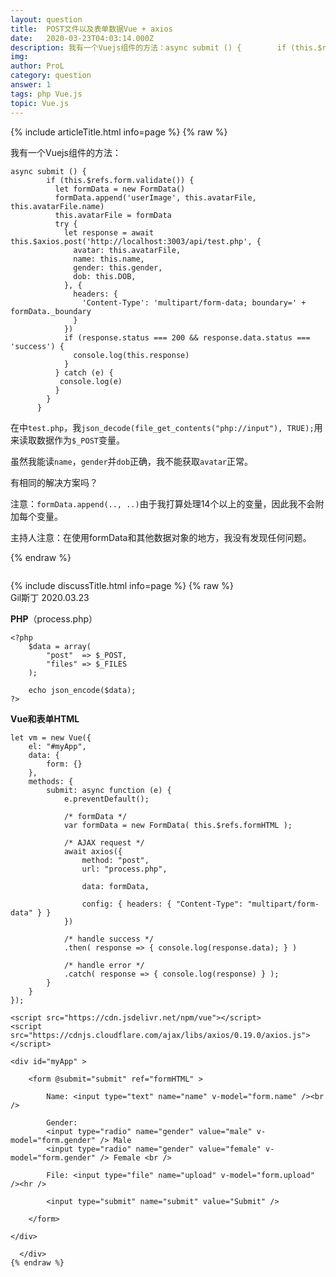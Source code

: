 ```yaml
---
layout: question
title:  POST文件以及表单数据Vue + axios
date:   2020-03-23T04:03:14.000Z
description: 我有一个Vuejs组件的方法：async submit () {        if (this.$refs.form.validate()) {...
img: 
author: ProL
category: question
answer: 1
tags: php Vue.js
topic: Vue.js
---
```

<div class="article-root">
  <div class="article">
    {% include articleTitle.html info=page %}
    {% raw %}
    <div class="article-content"><p><font style="vertical-align: inherit;"><font style="vertical-align: inherit;">我有一个Vuejs组件的方法：</font></font></p>

<pre><code>async submit () {<font></font>
        if (this.$refs.form.validate()) {<font></font>
          let formData = new FormData()<font></font>
          formData.append('userImage', this.avatarFile, this.avatarFile.name)<font></font>
          this.avatarFile = formData<font></font>
          try {<font></font>
            let response = await this.$axios.post('http://localhost:3003/api/test.php', {<font></font>
              avatar: this.avatarFile,<font></font>
              name: this.name,<font></font>
              gender: this.gender,<font></font>
              dob: this.DOB,<font></font>
            }, {<font></font>
              headers: {<font></font>
                'Content-Type': 'multipart/form-data; boundary=' + formData._boundary<font></font>
              }<font></font>
            })<font></font>
            if (response.status === 200 &amp;&amp; response.data.status === 'success') {<font></font>
              console.log(this.response)<font></font>
            }<font></font>
          } catch (e) {<font></font>
           console.log(e)<font></font>
          }<font></font>
        }<font></font>
      }<font></font>
</code></pre>

<p><font style="vertical-align: inherit;"><font style="vertical-align: inherit;">在中</font></font><code>test.php</code><font style="vertical-align: inherit;"><font style="vertical-align: inherit;">，我</font></font><code>json_decode(file_get_contents("php://input"), TRUE);</code><font style="vertical-align: inherit;"><font style="vertical-align: inherit;">用来读取数据作为</font></font><code>$_POST</code><font style="vertical-align: inherit;"><font style="vertical-align: inherit;">变量。</font></font></p>

<p><font style="vertical-align: inherit;"><font style="vertical-align: inherit;">虽然我能读</font></font><code>name</code><font style="vertical-align: inherit;"><font style="vertical-align: inherit;">，</font></font><code>gender</code><font style="vertical-align: inherit;"><font style="vertical-align: inherit;">并</font></font><code>dob</code><font style="vertical-align: inherit;"><font style="vertical-align: inherit;">正确，我不能获取</font></font><code>avatar</code><font style="vertical-align: inherit;"><font style="vertical-align: inherit;">正常。</font></font></p>

<p><font style="vertical-align: inherit;"><font style="vertical-align: inherit;">有相同的解决方案吗？</font></font></p>

<p><font style="vertical-align: inherit;"><font style="vertical-align: inherit;">注意：</font></font><code>formData.append(.., ..)</code><font style="vertical-align: inherit;"><font style="vertical-align: inherit;">由于我打算处理14个以上的</font><font style="vertical-align: inherit;">变量，</font><font style="vertical-align: inherit;">因此我</font><font style="vertical-align: inherit;">不会附加每个</font><font style="vertical-align: inherit;">变量。</font></font></p>

<p><font style="vertical-align: inherit;"><font style="vertical-align: inherit;">主持人注意：在使用formData和其他数据对象的地方，我没有发现任何问题。</font></font></p></div>
    {% endraw %}
  </div>
  <p style="height: 0;width:0;overflow: hidden;"> 第2788篇《POST文件以及表单数据Vue + axios》来自Winter(https://github.com/aiyld/aiyld.github.io)的站点</p>
  <div class="discuss-wrapper">
    {% include discussTitle.html info=page %}
    {% raw %}
    <div class="discuss-item">
        <div class="discuss-parent">
          <div class="discuss-meta">
            <span class="discuss-user">Gil斯丁</span>
            <span class="discuss-time">2020.03.23</span>
          </div>
          <div class="discuss-comment"><p><strong><font style="vertical-align: inherit;"><font style="vertical-align: inherit;">PHP</font></font></strong><font style="vertical-align: inherit;"><font style="vertical-align: inherit;">（process.php）</font></font></p>

<pre><code>&lt;?php<font></font>
    $data = array(<font></font>
        "post"  =&gt; $_POST,<font></font>
        "files" =&gt; $_FILES<font></font>
    );<font></font>
<font></font>
    echo json_encode($data);<font></font>
?&gt;<font></font>
</code></pre>

<p><strong><font style="vertical-align: inherit;"><font style="vertical-align: inherit;">Vue和表单HTML</font></font></strong></p>

<p></p><div class="snippet" data-lang="js" data-hide="false" data-console="true" data-babel="false">
<div class="snippet-code">
<pre class="snippet-code-js lang-js prettyprint-override"><code>let vm = new Vue({<font></font>
    el: "#myApp",<font></font>
    data: {<font></font>
        form: {}<font></font>
    },<font></font>
    methods: {<font></font>
        submit: async function (e) {<font></font>
            e.preventDefault();<font></font>
<font></font>
            /* formData */<font></font>
            var formData = new FormData( this.$refs.formHTML );<font></font>
<font></font>
            /* AJAX request */<font></font>
            await axios({<font></font>
                method: "post",<font></font>
                url: "process.php",<font></font>
<font></font>
                data: formData,<font></font>
<font></font>
                config: { headers: { "Content-Type": "multipart/form-data" } }<font></font>
            })<font></font>
<font></font>
            /* handle success */<font></font>
            .then( response =&gt; { console.log(response.data); } )<font></font>
<font></font>
            /* handle error */<font></font>
            .catch( response =&gt; { console.log(response) } );<font></font>
        }<font></font>
    }<font></font>
});</code></pre>
<pre class="snippet-code-html lang-html prettyprint-override"><code>&lt;script src="https://cdn.jsdelivr.net/npm/vue"&gt;&lt;/script&gt;<font></font>
&lt;script src="https://cdnjs.cloudflare.com/ajax/libs/axios/0.19.0/axios.js"&gt;&lt;/script&gt;<font></font>
<font></font>
&lt;div id="myApp" &gt;<font></font>
<font></font>
    &lt;form @submit="submit" ref="formHTML" &gt;<font></font>
<font></font>
        Name: &lt;input type="text" name="name" v-model="form.name" /&gt;&lt;br /&gt;<font></font>
<font></font>
        Gender:<font></font>
        &lt;input type="radio" name="gender" value="male" v-model="form.gender" /&gt; Male<font></font>
        &lt;input type="radio" name="gender" value="female" v-model="form.gender" /&gt; Female &lt;br /&gt;<font></font>
<font></font>
        File: &lt;input type="file" name="upload" v-model="form.upload" /&gt;&lt;hr /&gt;<font></font>
<font></font>
        &lt;input type="submit" name="submit" value="Submit" /&gt;<font></font>
<font></font>
    &lt;/form&gt;<font></font>
<font></font>
&lt;/div&gt;</code></pre>
</div>
</div>
<p></p></div>
        </div>
        
      </div>
    {% endraw %}
  </div>
<div>
